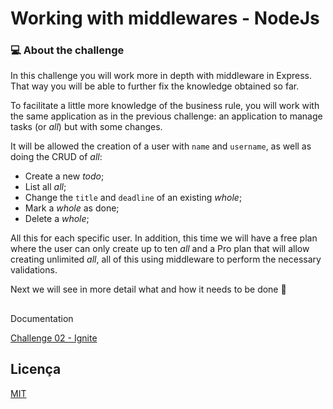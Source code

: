 
# Working with middlewares - NodeJs

### 💻 About the challenge


In this challenge you will work more in depth with middleware in Express. That way you will be able to further fix the knowledge obtained so far.

To facilitate a little more knowledge of the business rule, you will work with the same application as in the previous challenge: an application to manage tasks (or *all*) but with some changes.

It will be allowed the creation of a user with `name` and `username`, as well as doing the CRUD of *all*:

- Create a new *todo*;
- List all *all*;
- Change the `title` and `deadline` of an existing *whole*;
- Mark a *whole* as done;
- Delete a *whole*;

All this for each specific user. In addition, this time we will have a free plan where the user can only create up to ten *all* and a Pro plan that will allow creating unlimited *all*, all of this using middleware to perform the necessary validations.

Next we will see in more detail what and how it needs to be done 🚀
## 
Documentation


[Challenge 02 - Ignite](https://www.notion.so/Desafio-02-Trabalhando-com-middlewares-4f89bf538c2e4ee291382b92bdc36790#25b7be8dfeec4966ad473792c247545b)


## Licença

[MIT](https://choosealicense.com/licenses/mit/)

